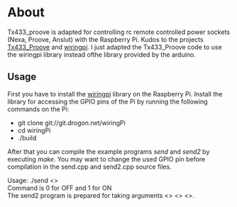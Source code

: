 # About

Tx433_proove is adapted for controlling rc remote controlled power sockets (Nexa, Proove, Anslut)
with the Raspberry Pi. Kudos to the projects [Tx433_Proove](https://github.com/JoakimWesslen/Tx433_Proove) and [wiringpi](https://projects.drogon.net/raspberry-pi/wiringpi).
I just adapted the Tx433_Proove code to use the wiringpi library instead ofthe library provided by the arduino.


## Usage

First you have to install the [wiringpi](https://projects.drogon.net/raspberry-pi/wiringpi/download-and-install/) library on the Raspberry Pi.
Install the library for accessing the GPIO pins of the Pi by running the following commands on the Pi:

* git clone git://git.drogon.net/wiringPi
* cd wiringPi
* ./build

After that you can compile the example programs *send* and *send2* by executing *make*. 
You may want to change the used GPIO pin before compilation in the send.cpp and send2.cpp source files.

Usage: ./send  <<command>>  
   Command is 0 for OFF and 1 for ON  
The send2 program is prepared for taking arguments <<transmitterCode>> <<channelCode>> <<command>>.


